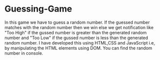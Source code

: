 # Guessing-Game 
In this game we have to guess a random number. If the guessed number matches with the random number then we win else we get notification like "Too High" if the gussed number is greater than the generated random number and "Too Low" if the gussed number is less than the generated random number.
I have developed this using HTML,CSS and JavaScript i.e, by manipulating the HTML elements using DOM.
You can find the random number in console.
